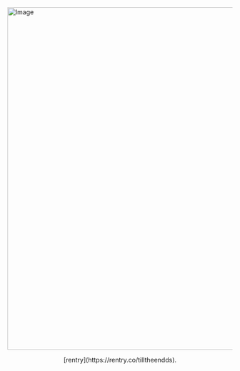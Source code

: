 
<img width="1024" height="768" alt="Image" src="https://github.com/user-attachments/assets/fd04028f-a06d-4fc9-b223-edb90f8036f9" />

<p align="center">[rentry](https://rentry.co/tilltheendds).</p> 
